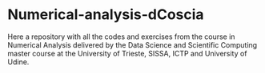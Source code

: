 # Numerical-analysis-dCoscia
Here a repository with all the codes and exercises from the course in Numerical Analysis delivered by the Data Science and Scientific Computing master course at the University of Trieste, SISSA, ICTP and University of Udine.
